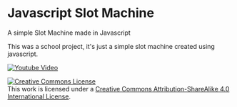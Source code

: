 # Javascript Slot Machine
A simple Slot Machine made in Javascript

This was a school project, it's just a simple slot machine created using javascript.

[![Youtube Video](https://img.youtube.com/vi/2EnHWC_vtCs/0.jpg)](https://www.youtube.com/watch?v=2EnHWC_vtCs)

<a rel="license" href="http://creativecommons.org/licenses/by-sa/4.0/"><img alt="Creative Commons License" style="border-width:0" src="https://i.creativecommons.org/l/by-sa/4.0/88x31.png" /></a><br />This work is licensed under a <a rel="license" href="http://creativecommons.org/licenses/by-sa/4.0/">Creative Commons Attribution-ShareAlike 4.0 International License</a>.
